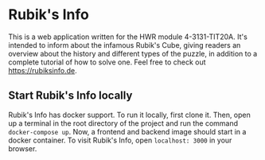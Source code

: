 # Rubik's Info

This is a web application written for the HWR module 4-3131-TIT20A. It's intended to inform about the infamous Rubik's Cube, giving readers an overview about the history and different types of the puzzle, in addition to a complete tutorial of how to solve one. Feel free to check out https://rubiksinfo.de.  

## Start Rubik's Info locally

Rubik's Info has docker support. To run it locally, first clone it. Then, open up a terminal in the root directory of the project and run the command  `docker-compose up`. Now, a frontend and backend image should start in a docker container. To visit Rubik's Info, open `localhost: 3000` in your browser. 
